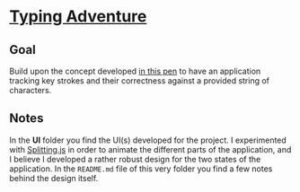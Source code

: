# [Typing Adventure](https://codepen.io/borntofrappe/full/WNNaGKJ)

## Goal

Build upon the concept developed [in this pen](https://codepen.io/borntofrappe/pen/bzpQLa) to have an application tracking key strokes and their correctness against a provided string of characters.

## Notes

In the **UI** folder you find the UI(s) developed for the project. I experimented with [Splitting.js](https://splitting.js.org/) in order to animate the different parts of the application, and I believe I developed a rather robust design for the two states of the application. In the `README.md` file of this very folder you find a few notes behind the design itself.
